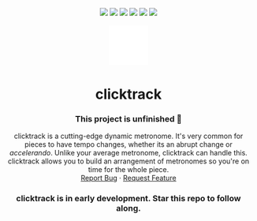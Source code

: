 <a name="readme-top"></a>

<div align="center">
  <img src="https://img.shields.io/github/contributors/arthurmatthew/clicktrack">
  <img src="https://img.shields.io/github/forks/arthurmatthew/clicktrack">
  <img src="https://img.shields.io/github/stars/arthurmatthew/clicktrack">
  <img src="https://img.shields.io/github/issues-pr/arthurmatthew/clicktrack">
  <img src="https://img.shields.io/github/issues/arthurmatthew/clicktrack">
  <img src="https://img.shields.io/github/license/arthurmatthew/clicktrack">
</div>


<br />
<div align="center">
<a href="https://github.com/github_username/repo_name">
  <img src="client/public/mstile-150x150.png" alt="Logo" width="80" height="80">
</a>

<h1 align="center">clicktrack</h1>
<h3 align="center">This project is unfinished 🛑</h3>

  <p align="center">
    clicktrack is a cutting-edge dynamic metronome. It's very common for pieces to have tempo changes, whether its an abrupt change or <i>accelerando</i>. Unlike your average metronome, clicktrack can handle this. clicktrack allows you to build an arrangement of metronomes so you're on time for the whole piece.
    <br />
    <a href="https://github.com/github_username/repo_name/issues">Report Bug</a>
    ·
    <a href="https://github.com/github_username/repo_name/issues">Request Feature</a>
  </p>
</div>

<h3 align="center">clicktrack is in early development. Star this repo to follow along.</h3>
